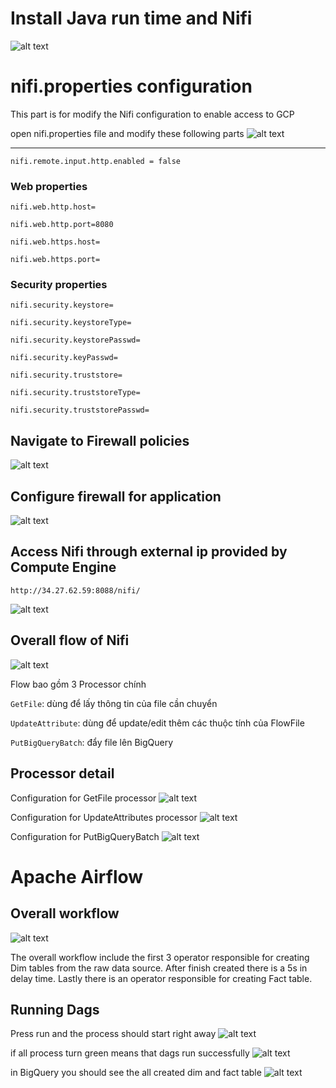 # Install Java run time and Nifi
![alt text](images/image.png)

# nifi.properties configuration
This part is for modify the Nifi configuration to enable access to GCP

open nifi.properties file and modify these following parts
![alt text](images/nifi.properties.png)

---------------------------------------
`nifi.remote.input.http.enabled = false`

### Web properties
`nifi.web.http.host=`

`nifi.web.http.port=8080`

`nifi.web.https.host=`

`nifi.web.https.port=`

### Security properties

`nifi.security.keystore=`

`nifi.security.keystoreType=`

`nifi.security.keystorePasswd=`

`nifi.security.keyPasswd=`

`nifi.security.truststore=`

`nifi.security.truststoreType=`

`nifi.security.truststorePasswd=`

<!-- Setup firewall for the application -->
## Navigate to Firewall policies
![alt text](images/where_to_find_firewall.png)

## Configure firewall for application
![alt text](images/firewall_configure.png)

## Access Nifi through external ip provided by Compute Engine

`http://34.27.62.59:8088/nifi/`

![alt text](images/Nifi.png)

## Overall flow of Nifi
![alt text](images/Nifi_overall_process.png)

Flow bao gồm 3 Processor chính

`GetFile`: dùng để lấy thông tin của file cần chuyển

`UpdateAttribute`: dùng để update/edit thêm các thuộc tính của FlowFile

`PutBigQueryBatch`: đẩy file lên BigQuery

## Processor detail

Configuration for GetFile processor
![alt text](images/Getfile_config.png)

Configuration for UpdateAttributes processor
![alt text](images/UpdateAttributes_config.png)

Configuration for PutBigQueryBatch
![alt text](images/PutBigQueryBatch.png)

# Apache Airflow

## Overall workflow

![alt text](images/airflow_workflow.png)

The overall workflow include the first 3 operator responsible for creating Dim tables from the raw data source. After finish created there is a 5s in delay time. Lastly there is an operator responsible for creating Fact table.

## Running Dags

Press run and the process should start right away
![alt text](images/dags_in_process.png)

if all process turn green means that dags run successfully
![alt text](images/dag_result.png)

in BigQuery you should see the all created dim and fact table
![alt text](images/bq_result.png)

